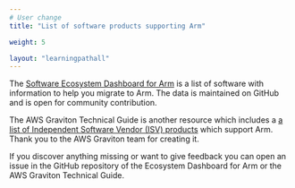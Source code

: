```yaml
---
# User change
title: "List of software products supporting Arm"

weight: 5

layout: "learningpathall"
---
```


The [Software Ecosystem Dashboard for Arm](https://www.arm.com/developer-hub/ecosystem-dashboard/servers-and-cloud-computing) is a list of software with information to help you migrate to Arm. The data is maintained on GitHub and is open for community contribution. 

The AWS Graviton Technical Guide is another resource which includes a [a list of Independent Software Vendor (ISV) products](https://github.com/aws/aws-graviton-getting-started/blob/main/isv.md) which support Arm. Thank you to the AWS Graviton team for creating it. 

If you discover anything missing or want to give feedback you can open an issue in the GitHub repository of the Ecosystem Dashboard for Arm or the AWS Graviton Technical Guide. 


